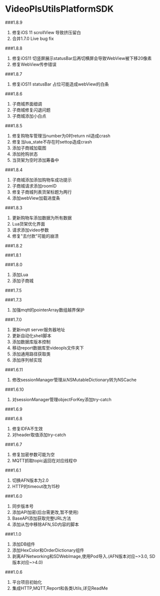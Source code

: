 # VideoPlsUtilsPlatformSDK

###1.8.9
1. 修复iOS 11 scrollView 导致挤压留白
2. 合并1.7.0 Live bug fix

###1.8.8
1. 修复iOS11 切竖屏展示statusBar后再切横屏会导致WebView被下移20像素
2. 修复WebView传参错误

###1.8.7
1. 修复iOS11 statusBar 占位可能造成webView的白条

###1.8.6
1. 子商城界面细调
2. 子商城修复闪退问题
3. 子商城添加小白点

###1.8.5
1. 修复购物车管理当number为0时return nil造成crash
2. 修复当lua_state不存在时settop造成crash
3. 添加子商城加载图
4. 添加抢购状态
5. 当货架为空时添加筹备中

###1.8.4
1. 子商城添加添加购物车成功提示
2. 子商城请求添加roomID
3. 修复子商城列表货架标题为两行
4. 添加webView加载进度条

###1.8.3
1. 更新购物车添加数据为所有数据
2. Lua货架优化界面
3. 请求添加video参数
4. 修复"去付款"可能的崩溃

###1.8.2

###1.8.1


###1.8.0
1. 添加Lua
2. 添加子商城

###1.7.5

###1.7.3
1. 加强mqtt的pointerArray数组越界保护

###1.7.0
1. 更新mqtt server服务器地址
2. 更新自动化shell脚本
3. 添加数据库版本控制
4. 移动report数据库至videopls文件夹下
5. 添加通用路径获取类
6. 添加序列帧实现

###1.6.11
1. 修改sessionManager管理从NSMutableDictionary转为NSCache

###1.6.10
1. 对sessionManager管理objectForKey添加try-catch

###1.6.9

###1.6.8
1. 修复IDFA不生效
2. 对header取值添加try-catch

###1.6.7
1. 修复加密参数可能为空
2. MQTT抓取topic返回在对应线程中

###1.6.1
1. 切换AFN版本为2.0
2. HTTP的timeout改为15秒

###1.6.0
1. 同步版本号
2. 添加API加密(后台需更改,暂不使用)
3. BaseAPI添加获取完整URL方法
4. 添加从包中移除AFN,SD内容的脚本

###1.1.0
1. 添加DB组件
2. 添加HexColor和OrderDictionary组件
3. 剥离AFNetworking和SDWebImage,使用Pod导入.(AFN版本对应~>3.0, SD版本对应~>4.0)


###1.0.6
1. 平台项目初始化
2. 集成HTTP,MQTT,Report和各类Utils,详见ReadMe
